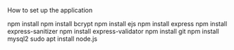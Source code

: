 How to set up the application

npm install
npm install bcrypt
npm install ejs
npm install express
npm install express-sanitizer
npm install express-validator
npm install git
npm install mysql2
sudo apt install node.js
